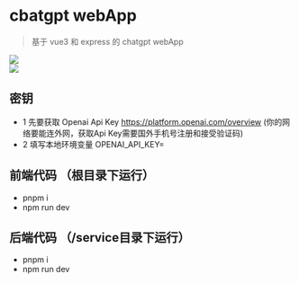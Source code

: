 # cbatgpt webApp

> 基于 vue3 和  express 的 chatgpt webApp
<img src='https://raw.githubusercontent.com/123Fang/chatgpt/main/%E6%88%AA%E5%B1%8F2024-03-25%2017.13.55.png' />
<br/>

<img src='https://raw.githubusercontent.com/123Fang/chatgpt/main/%E6%88%AA%E5%B1%8F2024-03-25%2017.21.32.png' />
<br/>


## 密钥
- 1 先要获取 Openai Api Key https://platform.openai.com/overview  (你的网络要能连外网，获取Api Key需要国外手机号注册和接受验证码)
- 2 填写本地环境变量  OPENAI_API_KEY=

##  前端代码 （根目录下运行）
- pnpm i 
- npm run dev

## 后端代码 （/service目录下运行）
- pnpm i
- npm run dev
